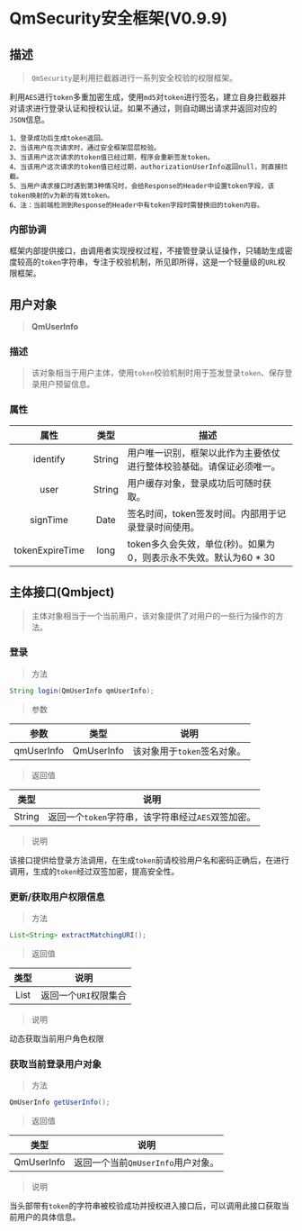 
#  QmSecurity安全框架(V0.9.9)

## 描述

> `QmSecurity`是利用拦截器进行一系列安全校验的权限框架。

利用`AES`进行`token`多重加密生成，使用`md5`对`token`进行签名，建立自身拦截器并对请求进行登录认证和授权认证。如果不通过，则自动踢出请求并返回对应的`JSON`信息。

```
1、登录成功后生成token返回。
2、当该用户在次请求时，通过安全框架层层校验。
3、当该用户这次请求的token值已经过期，程序会重新签发token。
4、当该用户这次请求的token值已经过期，authorizationUserInfo返回null，则直接拦截。
5、当用户请求接口时遇到第3种情况时，会给Response的Header中设置token字段，该token映射的v为新的有效token。
6、注：当前端检测到Response的Header中有token字段时需替换旧的token内容。
```

### 内部协调

框架内部提供接口，由调用者实现授权过程，不接管登录认证操作，只辅助生成密度较高的`token`字符串，专注于校验机制，所见即所得，这是一个轻量级的`URL`权限框架。

## 用户对象

> **QmUserInfo**

### 描述

> 该对象相当于用户主体，使用`token`校验机制时用于签发登录`token`、保存登录用户预留信息。

### 属性

|      属性       |  类型  | 描述                                                         |
| :-------------: | :----: | ------------------------------------------------------------ |
|    identify     | String | 用户唯一识别，框架以此作为主要依仗进行整体校验基础。请保证必须唯一。 |
|      user       | String | 用户缓存对象，登录成功后可随时获取。                         |
|    signTime     |  Date  | 签名时间，token签发时间。内部用于记录登录时间使用。          |
| tokenExpireTime |  long  | token多久会失效，单位(秒)。如果为0，则表示永不失效。默认为60 * 30 |



## 主体接口(Qmbject)

> 主体对象相当于一个当前用户，该对象提供了对用户的一些行为操作的方法。

### 登录

> 方法

```java
String login(QmUserInfo qmUserInfo);
```

> 参数

|    参数    |    类型    |            说明             |
| :--------: | :--------: | :-------------------------: |
| qmUserInfo | QmUserInfo | 该对象用于`token`签名对象。 |

> 返回值

|  类型  |                        说明                        |
| :----: | :------------------------------------------------: |
| String | 返回一个`token`字符串，该字符串经过`AES`双签加密。 |

> 说明

该接口提供给登录方法调用，在生成`token`前请校验用户名和密码正确后，在进行调用，生成的`token`经过双签加密，提高安全性。

### 更新/获取用户权限信息

> 方法

```java
List<String> extractMatchingURI();
```

> 返回值

|     类型     |         说明          |
| :----------: | :-------------------: |
| List<String> | 返回一个`URI`权限集合 |

> 说明

动态获取当前用户角色权限



### 获取当前登录用户对象

> 方法

```java
QmUserInfo getUserInfo();
```

> 返回值

|    类型    |                说明                |
| :--------: | :--------------------------------: |
| QmUserInfo | 返回一个当前`QmUserInfo`用户对象。 |

> 说明

当头部带有`token`的字符串被校验成功并授权进入接口后，可以调用此接口获取当前用户的具体信息。
